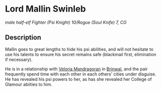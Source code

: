 # Lord Mallin Swinleb
*male half-elf Fighter (Psi Knight) 10/Rogue (Soul Knife) 7, CG*


## Description
Mallin goes to great lengths to hide his psi abilities, and will not hesitate to use his talents to ensure his secret remains safe (blackmail first, elimination if necessary).

He is in a relationship with [Veloria Mandragoran](VeloriaMandragoran.md) in [Brinwal](/Cities/Brinwal.md), and the pair frequently spend time with each other in each others' cities under disguise. He has revealed his psi powers to her, as has she revealed her College of Glamour abiities to him.